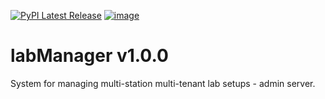 [![PyPI Latest Release](https://img.shields.io/pypi/v/labManager-admin-server.svg)](https://pypi.org/project/labManager-admin-server/)
[![image](https://img.shields.io/pypi/pyversions/labManager-admin-server.svg)](https://pypi.org/project/labManager-admin-server/)

# labManager v1.0.0
System for managing multi-station multi-tenant lab setups - admin server.